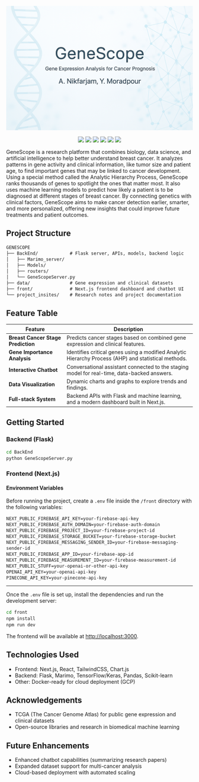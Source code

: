 <p align="center">
  <img src="project_insites/readme_intro.png" alt="Gene Intro" width="800" />
</p>

<p align="center">
  <img src="https://img.shields.io/badge/Built%20With-Python-blue?style=for-the-badge" />
  <img src="https://img.shields.io/badge/Frontend-TypeScript-blue?style=for-the-badge" />
  <img src="https://img.shields.io/badge/Framework-Next.js-black?logo=next.js&style=for-the-badge" />
  <img src="https://img.shields.io/badge/UI-Marimo-blueviolet?style=for-the-badge" />
  <img src="https://img.shields.io/badge/Maintained-Yes-blue?style=for-the-badge" />
  <img src="https://img.shields.io/badge/Website-Up-blue?style=for-the-badge" />
</p>
GeneScope is a research platform that combines biology, data science, and artificial intelligence to help better understand breast cancer. It analyzes patterns in gene activity and clinical information, like tumor size and patient age, to find important genes that may be linked to cancer development. Using a special method called the Analytic Hierarchy Process, GeneScope ranks thousands of genes to spotlight the ones that matter most. It also uses machine learning models to predict how likely a patient is to be diagnosed at different stages of breast cancer. By connecting genetics with clinical factors, GeneScope aims to make cancer detection earlier, smarter, and more personalized, offering new insights that could improve future treatments and patient outcomes.

## Project Structure

```
GENESCOPE
├── BackEnd/            # Flask server, APIs, models, backend logic
│   ├── Marimo_server/
│   ├── Models/
│   ├── routers/
│   └── GeneScopeServer.py
├── data/               # Gene expression and clinical datasets
├── front/              # Next.js frontend dashboard and chatbot UI
└── project_insites/    # Research notes and project documentation
```

## Feature Table


| Feature                   | Description                                                                                       |
|---------------------------|---------------------------------------------------------------------------------------------------|
| **Breast Cancer Stage Prediction** | Predicts cancer stages based on combined gene expression and clinical features.               |
| **Gene Importance Analysis**      | Identifies critical genes using a modified Analytic Hierarchy Process (AHP) and statistical methods. |
| **Interactive Chatbot**           | Conversational assistant connected to the staging model for real-time, data-backed answers.   |
| **Data Visualization**            | Dynamic charts and graphs to explore trends and findings.                                    |
| **Full-stack System**             | Backend APIs with Flask and machine learning, and a modern dashboard built in Next.js.        |


## Getting Started

### Backend (Flask)

```bash
cd BackEnd
python GeneScopeServer.py
```

### Frontend (Next.js)

#### Environment Variables

Before running the project, create a `.env` file inside the `/front` directory with the following variables:

```env
NEXT_PUBLIC_FIREBASE_API_KEY=your-firebase-api-key
NEXT_PUBLIC_FIREBASE_AUTH_DOMAIN=your-firebase-auth-domain
NEXT_PUBLIC_FIREBASE_PROJECT_ID=your-firebase-project-id
NEXT_PUBLIC_FIREBASE_STORAGE_BUCKET=your-firebase-storage-bucket
NEXT_PUBLIC_FIREBASE_MESSAGING_SENDER_ID=your-firebase-messaging-sender-id
NEXT_PUBLIC_FIREBASE_APP_ID=your-firebase-app-id
NEXT_PUBLIC_FIREBASE_MEASUREMENT_ID=your-firebase-measurement-id
NEXT_PUBLIC_STUFF=your-openai-or-other-api-key
OPENAI_API_KEY=your-openai-api-key
PINECONE_API_KEY=your-pinecone-api-key
```

---

Once the `.env` file is set up, install the dependencies and run the development server:

```bash
cd front
npm install
npm run dev
```

The frontend will be available at [http://localhost:3000](http://localhost:3000).

## Technologies Used

- Frontend: Next.js, React, TailwindCSS, Chart.js
- Backend: Flask, Marimo, TensorFlow/Keras, Pandas, Scikit-learn
- Other: Docker-ready for cloud deployment (GCP)

## Acknowledgements

- TCGA (The Cancer Genome Atlas) for public gene expression and clinical datasets
- Open-source libraries and research in biomedical machine learning

## Future Enhancements

- Enhanced chatbot capabilities (summarizing research papers)
- Expanded dataset support for multi-cancer analysis
- Cloud-based deployment with automated scaling

